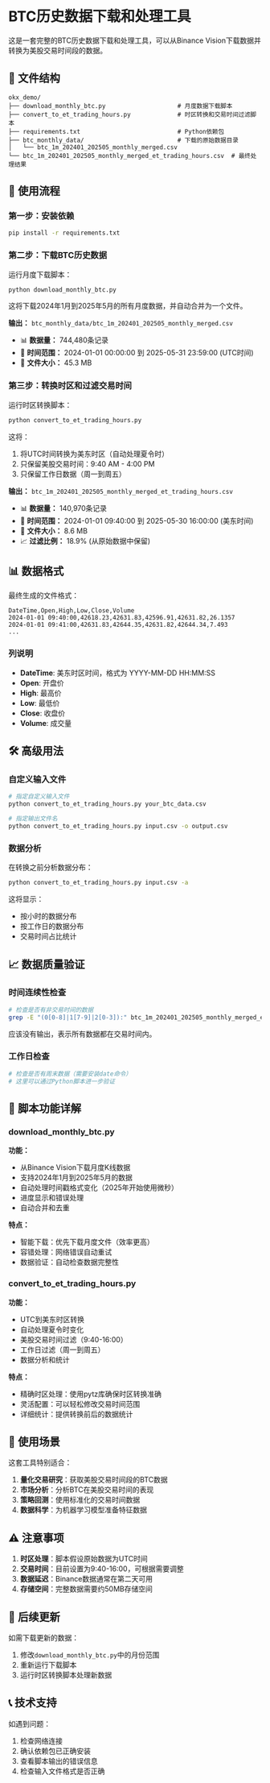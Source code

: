 # BTC历史数据下载和处理工具

这是一套完整的BTC历史数据下载和处理工具，可以从Binance Vision下载数据并转换为美股交易时间段的数据。

## 📁 文件结构

```
okx_demo/
├── download_monthly_btc.py                    # 月度数据下载脚本
├── convert_to_et_trading_hours.py             # 时区转换和交易时间过滤脚本
├── requirements.txt                           # Python依赖包
├── btc_monthly_data/                          # 下载的原始数据目录
│   └── btc_1m_202401_202505_monthly_merged.csv
└── btc_1m_202401_202505_monthly_merged_et_trading_hours.csv  # 最终处理结果
```

## 🚀 使用流程

### 第一步：安装依赖

```bash
pip install -r requirements.txt
```

### 第二步：下载BTC历史数据

运行月度下载脚本：

```bash
python download_monthly_btc.py
```

这将下载2024年1月到2025年5月的所有月度数据，并自动合并为一个文件。

**输出：** `btc_monthly_data/btc_1m_202401_202505_monthly_merged.csv`
- 📊 **数据量：** 744,480条记录
- 📅 **时间范围：** 2024-01-01 00:00:00 到 2025-05-31 23:59:00 (UTC时间)
- 💾 **文件大小：** 45.3 MB

### 第三步：转换时区和过滤交易时间

运行时区转换脚本：

```bash
python convert_to_et_trading_hours.py
```

这将：
1. 将UTC时间转换为美东时区（自动处理夏令时）
2. 只保留美股交易时间：9:40 AM - 4:00 PM
3. 只保留工作日数据（周一到周五）

**输出：** `btc_1m_202401_202505_monthly_merged_et_trading_hours.csv`
- 📊 **数据量：** 140,970条记录
- 📅 **时间范围：** 2024-01-01 09:40:00 到 2025-05-30 16:00:00 (美东时间)
- 💾 **文件大小：** 8.6 MB
- 📈 **过滤比例：** 18.9% (从原始数据中保留)

## 📊 数据格式

最终生成的文件格式：

```csv
DateTime,Open,High,Low,Close,Volume
2024-01-01 09:40:00,42618.23,42631.83,42596.91,42631.82,26.1357
2024-01-01 09:41:00,42631.83,42644.35,42631.82,42644.34,7.493
...
```

### 列说明

- **DateTime**: 美东时区时间，格式为 YYYY-MM-DD HH:MM:SS
- **Open**: 开盘价
- **High**: 最高价
- **Low**: 最低价
- **Close**: 收盘价
- **Volume**: 成交量

## 🛠️ 高级用法

### 自定义输入文件

```bash
# 指定自定义输入文件
python convert_to_et_trading_hours.py your_btc_data.csv

# 指定输出文件名
python convert_to_et_trading_hours.py input.csv -o output.csv
```

### 数据分析

在转换之前分析数据分布：

```bash
python convert_to_et_trading_hours.py input.csv -a
```

这将显示：
- 按小时的数据分布
- 按工作日的数据分布
- 交易时间占比统计

## 📈 数据质量验证

### 时间连续性检查

```bash
# 检查是否有非交易时间的数据
grep -E "(0[0-8]|1[7-9]|2[0-3]):" btc_1m_202401_202505_monthly_merged_et_trading_hours.csv
```

应该没有输出，表示所有数据都在交易时间内。

### 工作日检查

```bash
# 检查是否有周末数据（需要安装date命令）
# 这里可以通过Python脚本进一步验证
```

## 🔧 脚本功能详解

### download_monthly_btc.py

**功能：**
- 从Binance Vision下载月度K线数据
- 支持2024年1月到2025年5月的数据
- 自动处理时间戳格式变化（2025年开始使用微秒）
- 进度显示和错误处理
- 自动合并和去重

**特点：**
- 智能下载：优先下载月度文件（效率更高）
- 容错处理：网络错误自动重试
- 数据验证：自动检查数据完整性

### convert_to_et_trading_hours.py

**功能：**
- UTC到美东时区转换
- 自动处理夏令时变化
- 美股交易时间过滤（9:40-16:00）
- 工作日过滤（周一到周五）
- 数据分析和统计

**特点：**
- 精确时区处理：使用pytz库确保时区转换准确
- 灵活配置：可以轻松修改交易时间范围
- 详细统计：提供转换前后的数据统计

## 🎯 使用场景

这套工具特别适合：

1. **量化交易研究**：获取美股交易时间段的BTC数据
2. **市场分析**：分析BTC在美股交易时间的表现
3. **策略回测**：使用标准化的交易时间数据
4. **数据科学**：为机器学习模型准备特征数据

## ⚠️ 注意事项

1. **时区处理**：脚本假设原始数据为UTC时间
2. **交易时间**：目前设置为9:40-16:00，可根据需要调整
3. **数据延迟**：Binance数据通常在第二天可用
4. **存储空间**：完整数据需要约50MB存储空间

## 🔄 后续更新

如需下载更新的数据：

1. 修改`download_monthly_btc.py`中的月份范围
2. 重新运行下载脚本
3. 运行时区转换脚本处理新数据

## 📞 技术支持

如遇到问题：

1. 检查网络连接
2. 确认依赖包已正确安装
3. 查看脚本输出的错误信息
4. 检查输入文件格式是否正确 